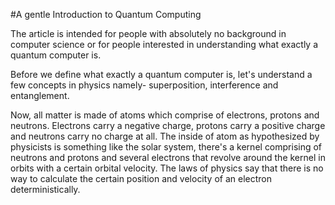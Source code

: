 #A gentle Introduction to Quantum Computing 

The article is intended for people with absolutely no background in computer science or for people interested in understanding what exactly a quantum computer is. 

Before we define what exactly a quantum computer is, let's understand a few concepts in physics namely- superposition, interference and entanglement. 

Now, all matter is made of atoms which comprise of electrons, protons and neutrons. Electrons carry a negative charge, protons carry a positive charge and neutrons carry no charge at all. The inside of atom as hypothesized by physicists is something like the solar system, there's a kernel comprising of neutrons and protons and several electrons that revolve around the kernel in orbits with a certain orbital velocity. The laws of physics say that there is no way to calculate the certain position and velocity of an electron deterministically.

